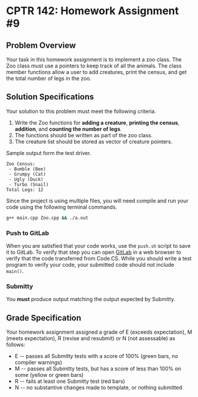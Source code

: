 # CPTR 142: Homework Assignment #9

## Problem Overview

Your task in this homework assignment is to implement a zoo class.
The Zoo class must use a pointers to keep track of all the animals.
The class member functions allow a user to add creatures, print the
census, and get the total number of legs in the zoo.

## Solution Specifications

Your solution to this problem must meet the following criteria.

1. Write the Zoo functions for __adding a creature__, __printing the census__, __addition__, and __counting the number of legs__.
2. The functions should be written as part of the zoo class.
3. The creature list should be stored as vector of creature pointers.

Sample output form the test driver.

```text
Zoo Census:
 - Bumble (Bee)
 - Grumpy (Cat)
 - Ugly (Duck)
 - Turbo (Snail)
Total Legs: 12
```

Since the project is using multiple files, you will need compile and run your code using the following terminal commands.

```sh
g++ main.cpp Zoo.cpp && ./a.out
```

### Push to GitLab

When you are satisfied that your code works, use the `push.sh` script to save it to GitLab.
To verify that step you can open [GitLab](https://gitlab.cs.wallawalla.edu/) in a web browser to verify that the code transferred from Code.CS.
While you should write a test program to verify your code, your submitted code should not include `main()`.

### Submitty

You **must** produce output matching the output expected by Submitty.

## Grade Specification

Your homework assignment assigned a grade of E (exceeds expectation),
M (meets expectation), R (revise and resubmit) or N (not assessable) as follows:

* E -- passes all Submitty tests with a score of 100% (green bars, no
compiler warnings)
* M -- passes all Submitty tests, but has a score of less than 100% on
some (yellow or green bars)
* R -- fails at least one Submitty test (red bars)
* N -- no substantive changes made to template, or nothing submitted
